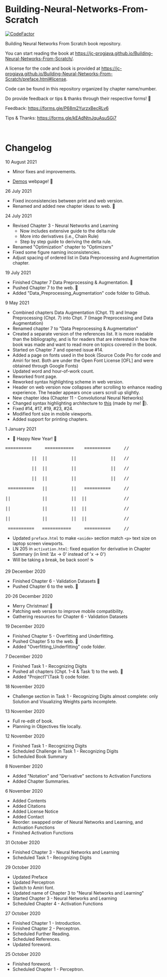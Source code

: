 # Building-Neural-Networks-From-Scratch

[![CodeFactor](https://www.codefactor.io/repository/github/jc-progjava/building-neural-networks-from-scratch/badge)](https://www.codefactor.io/repository/github/jc-progjava/building-neural-networks-from-scratch)

Building Neural Networks From Scratch book repository.

You can start reading the book at https://jc-progjava.github.io/Building-Neural-Networks-From-Scratch/.

A license for the code and book is provided at https://jc-progjava.github.io/Building-Neural-Networks-From-Scratch/preface.html#license.

Code can be found in this repository organized by chapter name/number.

Do provide feedback or tips & thanks through their respective forms! 🙂

Feedback: https://forms.gle/P68m2YurzxBecRLv6

Tips & Thanks: https://forms.gle/kEAdNtnJquAsuSGj7

<br>

# Changelog

10 August 2021
- Minor fixes and improvements.

[](https://github.com/JC-ProgJava/Building-Neural-Networks-From-Scratch/blob/main/resources/Demo.mov?raw=true)

- [Demos](https://jc-progjava.github.io/Building-Neural-Networks-From-Scratch/demos.html) webpage! 🚀

26 July 2021
- Fixed inconsistencies between print and web version.
- Renamed and added new chapter ideas to web. 🚀

24 July 2021

- Revised Chapter 3 - Neural Networks and Learning
  - Now includes extensive guide to the delta rule
  - More into derivatives (i.e., Chain Rule)
  - Step by step guide to deriving the delta rule.
- Renamed "Optimization" chapter to "Optimizers"
- Fixed some figure naming inconsistencies.
- Adjust spacing of ordered list in Data Preprocessing and Augmentation chapter.

19 July 2021

- Finished Chapter 7 Data Preprocessing & Augmentation. 🙂
- Pushed Chapter 7 to the web. 🚀
- Added "Data_Preprocessing_Augmentation" code folder to Github.

9 May 2021

- Combined chapters Data Augmentation (Chpt. 11) and Image Preprocessing (Chpt. 7) into Chpt. 7 (Image Preprocessing and Data Augmentation)
- Renamed chapter 7 to "Data Preprocessing & Augmentation"
- Created a separate version of the references list. It is more readable than the bibliography, and is for readers that are interested in how the book was made and want to read more on topics covered in the book.
- Started on Chapter 7 and opened issue #14.
- Added a page on fonts used in the book (Source Code Pro for code and Amiri for text. Both are under the Open Font License [OFL] and were obtained through Google Fonts)
- Updated word and hour-of-work count.
- Reworked front page.
- Reworked syntax highlighting scheme in web version.
- Header on web version now collapses after scrolling to enhance reading experience. The header appears once users scroll up slightly.
- New chapter idea (Chapter 11 - Convolutional Neural Networks)
- Changed syntax highlighting architecture to [this](https://github.com/JC-ProgJava/SyntaxHighlighter) (made by me! 🙂).
- Fixed #14, #17, #19, #23, #24.
- Modified font size in mobile viewports.
- Added support for printing chapters.

1 January 2021

- 🎉 Happy New Year! 🎉

<pre>
==========     ===========    ==========     //

          ||  ||         ||             ||   //

          ||  ||         ||             ||   //

          ||  ||         ||             ||   //

 ==========   ||         ||   ==========     //

||            ||         ||  ||              //

||            ||         ||  ||              //

||            ||         ||  ||              //

 ==========   ===========     ==========     //
</pre>

- Updated `preface.html` to make `<aside>` section match `<p>` text size on laptop screen viewports.
- LN 205 in `activation.html`: fixed equation for derivative in Chapter Summary (in limit '∆x -> 0' instead of 'x -> 0')
- Will be taking a break, be back soon! ☕️

29 December 2020

- Finished Chapter 6 - Validation Datasets 🙂
- Pushed Chapter 6 to the web. 🚀

20-26 December 2020

- Merry Christmas! 🎄
- Patching web version to improve mobile compatibility.
- Gathering resources for Chapter 6 - Validation Datasets

19 December 2020

- Finished Chapter 5 - Overfitting and Underfitting.
- Pushed Chapter 5 to the web. 🚀
- Added "Overfitting_Underfitting" code folder.

7 December 2020

- Finished Task 1 - Recognizing Digits
- Pushed all chapters (Chpt. 1-4 & Task 1) to the web. 🚀
- Added "Project1"(Task 1) code folder.

18 November 2020

- Challenge section in Task 1 - Recognizing Digits almost complete: only Solution and Visualizing Weights parts incomplete.

13 November 2020

- Full re-edit of book.
- Planning in Objectives file locally.

12 November 2020

- Finished Task 1 - Recognizing Digits
- Scheduled Challenge in Task 1 - Recognizing Digits
- Scheduled Book Summary

8 November 2020

- Added "Notation" and "Derivative" sections to Activation Functions
- Added Chapter Summaries.

6 November 2020

- Added Contents
- Added Citations
- Added License Notice
- Added Contact
- Reorder: swapped order of Neural Networks and Learning, and Activation Functions
- Finished Activation Functions

31 October 2020

- Finished Chapter 3 - Neural Networks and Learning
- Scheduled Task 1 - Recognizing Digits

29 October 2020

- Updated Preface
- Updated Perceptron
- Switch to Amiri font.
- Updated name of Chapter 3 to "Neural Networks and Learning"
- Started Chapter 3 - Neural Networks and Learning
- Scheduled Chapter 4 - Activation Functions

27 October 2020

- Finished Chapter 1 - Introduction.
- Finished Chapter 2 - Perceptron.
- Scheduled Further Reading.
- Scheduled References.
- Updated foreword.

25 October 2020

- Finished foreword.
- Scheduled Chapter 1 - Perceptron.
